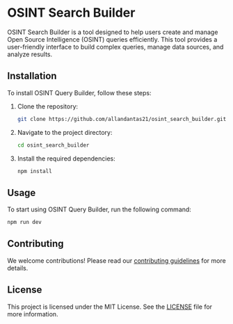 # OSINT Search Builder

OSINT Search Builder is a tool designed to help users create and manage Open Source Intelligence (OSINT) queries efficiently. This tool provides a user-friendly interface to build complex queries, manage data sources, and analyze results.

## Installation

To install OSINT Query Builder, follow these steps:

1. Clone the repository:
    ```bash
    git clone https://github.com/allandantas21/osint_search_builder.git
    ```
2. Navigate to the project directory:
    ```bash
    cd osint_search_builder
    ```
3. Install the required dependencies:
    ```bash
    npm install
    ```

## Usage

To start using OSINT Query Builder, run the following command:
```bash
npm run dev
```

## Contributing

We welcome contributions! Please read our [contributing guidelines](CONTRIBUTING.md) for more details.

## License

This project is licensed under the MIT License. See the [LICENSE](LICENSE) file for more information.
